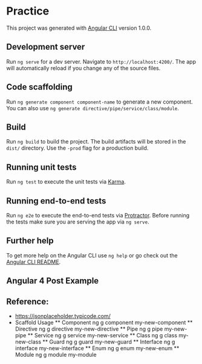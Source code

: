 # Practice

This project was generated with [Angular CLI](https://github.com/angular/angular-cli) version 1.0.0.

## Development server

Run `ng serve` for a dev server. Navigate to `http://localhost:4200/`. The app will automatically reload if you change any of the source files.

## Code scaffolding

Run `ng generate component component-name` to generate a new component. You can also use `ng generate directive/pipe/service/class/module`.

## Build

Run `ng build` to build the project. The build artifacts will be stored in the `dist/` directory. Use the `-prod` flag for a production build.

## Running unit tests

Run `ng test` to execute the unit tests via [Karma](https://karma-runner.github.io).

## Running end-to-end tests

Run `ng e2e` to execute the end-to-end tests via [Protractor](http://www.protractortest.org/).
Before running the tests make sure you are serving the app via `ng serve`.

## Further help

To get more help on the Angular CLI use `ng help` or go check out the [Angular CLI README](https://github.com/angular/angular-cli/blob/master/README.md).


##  Angular 4 Post Example


##  Reference:
* https://jsonplaceholder.typicode.com/
* Scaffold	    Usage
** Component	ng g component my-new-component
** Directive	ng g directive my-new-directive
** Pipe	        ng g pipe my-new-pipe
** Service	    ng g service my-new-service
** Class	    ng g class my-new-class
** Guard	    ng g guard my-new-guard
** Interface	ng g interface my-new-interface
** Enum	        ng g enum my-new-enum
** Module	    ng g module my-module